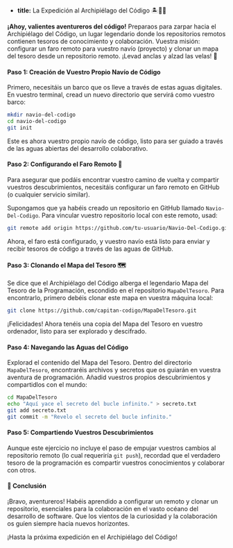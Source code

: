 * **title:** La Expedición al Archipiélago del Código 🏝️👨‍💻

**¡Ahoy, valientes aventureros del código!** Preparaos para zarpar hacia el Archipiélago del Código, un lugar legendario donde los repositorios remotos contienen tesoros de conocimiento y colaboración. Vuestra misión: configurar un faro remoto para vuestro navío (proyecto) y clonar un mapa del tesoro desde un repositorio remoto. ¡Levad anclas y alzad las velas! 🚀

#### Paso 1: Creación de Vuestro Propio Navío de Código

Primero, necesitáis un barco que os lleve a través de estas aguas digitales. En vuestro terminal, cread un nuevo directorio que servirá como vuestro barco:

```bash
mkdir navio-del-codigo
cd navio-del-codigo
git init
```

Este es ahora vuestro propio navío de código, listo para ser guiado a través de las aguas abiertas del desarrollo colaborativo.

#### Paso 2: Configurando el Faro Remoto 🚢

Para asegurar que podáis encontrar vuestro camino de vuelta y compartir vuestros descubrimientos, necesitáis configurar un faro remoto en GitHub (o cualquier servicio similar).

Supongamos que ya habéis creado un repositorio en GitHub llamado `Navio-Del-Codigo`. Para vincular vuestro repositorio local con este remoto, usad:

```bash
git remote add origin https://github.com/tu-usuario/Navio-Del-Codigo.git
```

Ahora, el faro está configurado, y vuestro navío está listo para enviar y recibir tesoros de código a través de las aguas de GitHub.

#### Paso 3: Clonando el Mapa del Tesoro 🗺️

Se dice que el Archipiélago del Código alberga el legendario Mapa del Tesoro de la Programación, escondido en el repositorio `MapaDelTesoro`. Para encontrarlo, primero debéis clonar este mapa en vuestra máquina local:

```bash
git clone https://github.com/capitan-codigo/MapaDelTesoro.git
```

¡Felicidades! Ahora tenéis una copia del Mapa del Tesoro en vuestro ordenador, listo para ser explorado y descifrado.

#### Paso 4: Navegando las Aguas del Código

Explorad el contenido del Mapa del Tesoro. Dentro del directorio `MapaDelTesoro`, encontraréis archivos y secretos que os guiarán en vuestra aventura de programación. Añadid vuestros propios descubrimientos y compartidlos con el mundo:

```bash
cd MapaDelTesoro
echo "Aquí yace el secreto del bucle infinito." > secreto.txt
git add secreto.txt
git commit -m "Revelo el secreto del bucle infinito."
```

#### Paso 5: Compartiendo Vuestros Descubrimientos

Aunque este ejercicio no incluye el paso de empujar vuestros cambios al repositorio remoto (lo cual requeriría `git push`), recordad que el verdadero tesoro de la programación es compartir vuestros conocimientos y colaborar con otros.

#### 🤔 Conclusión

¡Bravo, aventureros! Habéis aprendido a configurar un remoto y clonar un repositorio, esenciales para la colaboración en el vasto océano del desarrollo de software. Que los vientos de la curiosidad y la colaboración os guíen siempre hacia nuevos horizontes.

¡Hasta la próxima expedición en el Archipiélago del Código!
